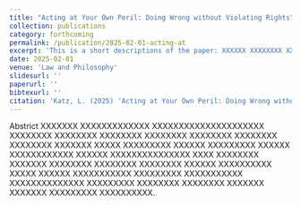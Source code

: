 ```yaml
---
title: "Acting at Your Own Peril: Doing Wrong without Violating Rights"
collection: publications
category: forthcoming
permalink: /publication/2025-02-01-acting-at
excerpt: 'This is a short descriptions of the paper: XXXXXX XXXXXXXX XXXXXXXXXXX XXXXX XXXXXXX XXXXXXXXXXXXX XXXXXX XXXXXXXX XXXXXXXXX XXXXXXXXX XXXXXXXX XXXXXXXXX.'
date: 2025-02-01
venue: 'Law and Philosophy'
slidesurl: ''
paperurl: ''
bibtexurl: ''
citation: 'Katz, L. (2025) ‘Acting at Your Own Peril: Doing Wrong without Violating Rights,’ Law and Philosophy (forthcoming Symposium on Nicolas Cornell: Wrongs and Rights Come Apart)'
---
```

Abstrict XXXXXXX XXXXXXXXXXXXX XXXXXXXXXXXXXXXXXXXXX XXXXXXXX XXXXXXXX XXXXXXXX XXXXXXXX XXXXXXXX XXXXXXXX XXXXXXXX XXXXXXX XXXXX XXXXXXXXX XXXXXX XXXXXXXXX XXXXXX XXXXXXXXXXXX XXXXXX XXXXXXXXXXXXXXX XXXX XXXXXXXX XXXXXXX XXXXXXXX XXXXXXXX XXXXXXXX XXXXXX XXXXXXXXXX XXXXX XXXXXX XXXXXXXXXXX XXXXXXXXX XXXXXXXXXXX XXXXXXXXXXXXXX XXXXXXXXX XXXXXXXX XXXXXXXX XXXXXXX XXXXXXX XXXXXXXXX XXXXXXXXXX.

